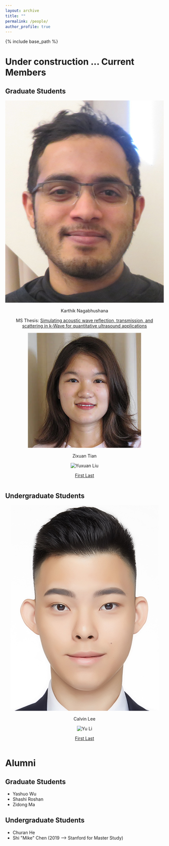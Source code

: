 ```yaml
---
layout: archive
title: ""
permalink: /people/
author_profile: true
---
```


{% include base_path %}

Under construction ...
Current Members
======

## Graduate Students


<div class="row">
     <div class="column">
      <center>
      <div class="author__avatar">
            <img src="/images/img/students/Karthik.jpg" class="author__avatar" alt="Karthik Nagabhushana">
      </div>
      <div class="author__content">
            <p>Karthik Nagabhushana</p>
            <p>MS Thesis: <a href = "pdf link">Simulating acoustic wave reflection, transmission, and scattering in k-Wave for quantitative ultrasound applications </a></p>     
      </div>
</div>
<div class="row">
   <div class="column">
    </center>
    </div>
    <div class="column">
      <center>
      <div class="author__avatar">
            <img src="/images/img/students/Zixuan.jpeg" class="author__avatar" alt="Zixuan Tian">
      </div>
      <div class="author__content">
           <p>Zixuan Tian</p>
      </div>
</div>           
<div class="row">
   <div class="column">
    </center>
    </div>
    <div class="column">
      <center>
      <div class="author__avatar">
            <img src="/images/img/students/test.png" class="author__avatar" alt="Yuxuan Liu">
      </div>
      <div class="author__content">
            <p><a href = "https://zihastegki.github.io/">First Last</a></p>
      </div>
      </center>
    </div>  
</div>


## Undergraduate Students

<div class="row">
    <div class="column">
      <center>
      <div class="author__avatar">
            <img src="/images/img/students/Calvin Lee.jpg" class="author__avatar" alt="Calvin Lee">
      </div>
      <div class="author__content">
            <p>Calvin Lee</p>
      </div>
      </center>
    </div>
    <div class="column">
      <center>
      <div class="author__avatar">
            <img src="/images/img/students/test.png" class="author__avatar" alt="Yu Li">
      </div>
      <div class="author__content">
            <p><a href = "https://testgithub.io/">First Last</a></p>
      </div>
      </center>
    </div>
</div>


Alumni
======
## Graduate Students
- Yashuo Wu
- Shashi Roshan
- Zidong Ma

## Undergraduate Students
- Churan He
- Shi "Mike" Chen (2019 --> Stanford for Master Study)

<br/>

